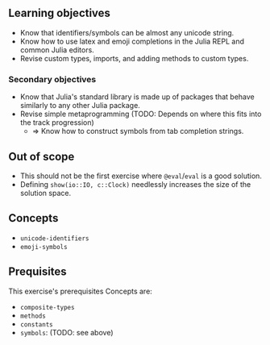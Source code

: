## Learning objectives

- Know that identifiers/symbols can be almost any unicode string.
- Know how to use latex and emoji completions in the Julia REPL and common Julia editors.
- Revise custom types, imports, and adding methods to custom types.

### Secondary objectives

- Know that Julia's standard library is made up of packages that behave similarly to any other Julia package.
- Revise simple metaprogramming (TODO: Depends on where this fits into the track progression)
  - ⇒ Know how to construct symbols from tab completion strings.

## Out of scope

- This should not be the first exercise where `@eval`/`eval` is a good solution.
- Defining `show(io::IO, c::Clock)` needlessly increases the size of the solution space.

## Concepts

- `unicode-identifiers`
- `emoji-symbols`

## Prequisites

This exercise's prerequisites Concepts are:

- `composite-types`
- `methods`
- `constants`
- `symbols`: (TODO: see above)
